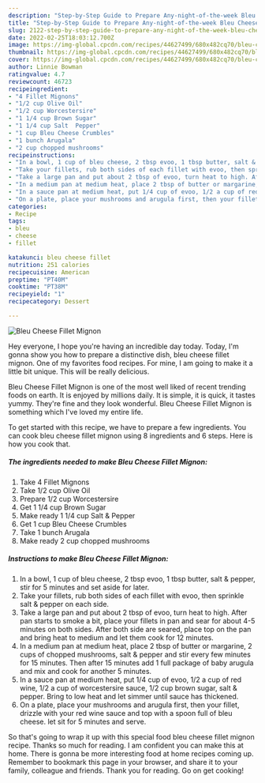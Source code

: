 ```yaml
---
description: "Step-by-Step Guide to Prepare Any-night-of-the-week Bleu Cheese Fillet Mignon"
title: "Step-by-Step Guide to Prepare Any-night-of-the-week Bleu Cheese Fillet Mignon"
slug: 2122-step-by-step-guide-to-prepare-any-night-of-the-week-bleu-cheese-fillet-mignon
date: 2022-02-25T18:03:12.700Z
image: https://img-global.cpcdn.com/recipes/44627499/680x482cq70/bleu-cheese-fillet-mignon-recipe-main-photo.jpg
thumbnail: https://img-global.cpcdn.com/recipes/44627499/680x482cq70/bleu-cheese-fillet-mignon-recipe-main-photo.jpg
cover: https://img-global.cpcdn.com/recipes/44627499/680x482cq70/bleu-cheese-fillet-mignon-recipe-main-photo.jpg
author: Linnie Bowman
ratingvalue: 4.7
reviewcount: 46723
recipeingredient:
- "4 Fillet Mignons"
- "1/2 cup Olive Oil"
- "1/2 cup Worcestersire"
- "1 1/4 cup Brown Sugar"
- "1 1/4 cup Salt  Pepper"
- "1 cup Bleu Cheese Crumbles"
- "1 bunch Arugala"
- "2 cup chopped mushrooms"
recipeinstructions:
- "In a bowl, 1 cup of bleu cheese, 2 tbsp evoo, 1 tbsp butter, salt & pepper, stir for 5 minutes and set aside for later."
- "Take your fillets, rub both sides of each fillet with evoo, then sprinkle salt & pepper on each side."
- "Take a large pan and put about 2 tbsp of evoo, turn heat to high. After pan starts to smoke a bit, place your fillets in pan and sear for about 4-5 minutes on both sides. After both side are seared, place top on the pan and bring heat to medium and let them cook for 12 minutes."
- "In a medium pan at medium heat, place 2 tbsp of butter or margarine, 2 cups of chopped mushrooms, salt & pepper and stir every few minutes for 15 minutes. Then after 15 minutes add 1 full package of baby arugula and mix and cook for another 5 minutes."
- "In a sauce pan at medium heat, put 1/4 cup of evoo, 1/2 a cup of red wine, 1/2 a cup of worcestersire sauce, 1/2 cup brown sugar, salt & pepper. Bring to low heat and let simmer until sauce has thickened."
- "On a plate, place your mushrooms and arugula first, then your fillet, drizzle with your red wine sauce and top with a spoon full of bleu cheese. let sit for 5 minutes and serve."
categories:
- Recipe
tags:
- bleu
- cheese
- fillet

katakunci: bleu cheese fillet 
nutrition: 251 calories
recipecuisine: American
preptime: "PT40M"
cooktime: "PT38M"
recipeyield: "1"
recipecategory: Dessert

---
```



![Bleu Cheese Fillet Mignon](https://img-global.cpcdn.com/recipes/44627499/680x482cq70/bleu-cheese-fillet-mignon-recipe-main-photo.jpg)

Hey everyone, I hope you're having an incredible day today. Today, I'm gonna show you how to prepare a distinctive dish, bleu cheese fillet mignon. One of my favorites food recipes. For mine, I am going to make it a little bit unique. This will be really delicious.

Bleu Cheese Fillet Mignon is one of the most well liked of recent trending foods on earth. It is enjoyed by millions daily. It is simple, it is quick, it tastes yummy. They're fine and they look wonderful. Bleu Cheese Fillet Mignon is something which I've loved my entire life.




To get started with this recipe, we have to prepare a few ingredients. You can cook bleu cheese fillet mignon using 8 ingredients and 6 steps. Here is how you cook that.

<!--inarticleads1-->

##### The ingredients needed to make Bleu Cheese Fillet Mignon:

1. Take 4 Fillet Mignons
1. Take 1/2 cup Olive Oil
1. Prepare 1/2 cup Worcestersire
1. Get 1 1/4 cup Brown Sugar
1. Make ready 1 1/4 cup Salt & Pepper
1. Get 1 cup Bleu Cheese Crumbles
1. Take 1 bunch Arugala
1. Make ready 2 cup chopped mushrooms




<!--inarticleads2-->

##### Instructions to make Bleu Cheese Fillet Mignon:

1. In a bowl, 1 cup of bleu cheese, 2 tbsp evoo, 1 tbsp butter, salt & pepper, stir for 5 minutes and set aside for later.
1. Take your fillets, rub both sides of each fillet with evoo, then sprinkle salt & pepper on each side.
1. Take a large pan and put about 2 tbsp of evoo, turn heat to high. After pan starts to smoke a bit, place your fillets in pan and sear for about 4-5 minutes on both sides. After both side are seared, place top on the pan and bring heat to medium and let them cook for 12 minutes.
1. In a medium pan at medium heat, place 2 tbsp of butter or margarine, 2 cups of chopped mushrooms, salt & pepper and stir every few minutes for 15 minutes. Then after 15 minutes add 1 full package of baby arugula and mix and cook for another 5 minutes.
1. In a sauce pan at medium heat, put 1/4 cup of evoo, 1/2 a cup of red wine, 1/2 a cup of worcestersire sauce, 1/2 cup brown sugar, salt & pepper. Bring to low heat and let simmer until sauce has thickened.
1. On a plate, place your mushrooms and arugula first, then your fillet, drizzle with your red wine sauce and top with a spoon full of bleu cheese. let sit for 5 minutes and serve.




So that's going to wrap it up with this special food bleu cheese fillet mignon recipe. Thanks so much for reading. I am confident you can make this at home. There is gonna be more interesting food at home recipes coming up. Remember to bookmark this page in your browser, and share it to your family, colleague and friends. Thank you for reading. Go on get cooking!
